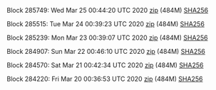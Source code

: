 Block 285749: Wed Mar 25 00:44:20 UTC 2020 [zip](https://dash-bootstrap.ams3.digitaloceanspaces.com/testnet/2020-03-25/bootstrap.dat.zip) (484M) [SHA256](https://dash-bootstrap.ams3.digitaloceanspaces.com/testnet/2020-03-25/sha256.txt)

Block 285515: Tue Mar 24 00:39:23 UTC 2020 [zip](https://dash-bootstrap.ams3.digitaloceanspaces.com/testnet/2020-03-24/bootstrap.dat.zip) (484M) [SHA256](https://dash-bootstrap.ams3.digitaloceanspaces.com/testnet/2020-03-24/sha256.txt)

Block 285239: Mon Mar 23 00:39:07 UTC 2020 [zip](https://dash-bootstrap.ams3.digitaloceanspaces.com/testnet/2020-03-23/bootstrap.dat.zip) (484M) [SHA256](https://dash-bootstrap.ams3.digitaloceanspaces.com/testnet/2020-03-23/sha256.txt)

Block 284907: Sun Mar 22 00:46:10 UTC 2020 [zip](https://dash-bootstrap.ams3.digitaloceanspaces.com/testnet/2020-03-22/bootstrap.dat.zip) (484M) [SHA256](https://dash-bootstrap.ams3.digitaloceanspaces.com/testnet/2020-03-22/sha256.txt)

Block 284570: Sat Mar 21 00:42:34 UTC 2020 [zip](https://dash-bootstrap.ams3.digitaloceanspaces.com/testnet/2020-03-21/bootstrap.dat.zip) (484M) [SHA256](https://dash-bootstrap.ams3.digitaloceanspaces.com/testnet/2020-03-21/sha256.txt)

Block 284220: Fri Mar 20 00:36:53 UTC 2020 [zip](https://dash-bootstrap.ams3.digitaloceanspaces.com/testnet/2020-03-20/bootstrap.dat.zip) (484M) [SHA256](https://dash-bootstrap.ams3.digitaloceanspaces.com/testnet/2020-03-20/sha256.txt)
